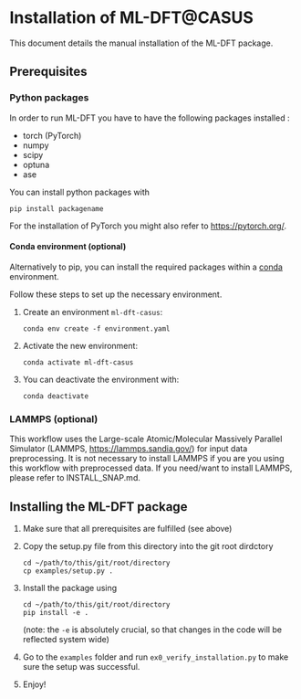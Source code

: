 # Installation of ML-DFT@CASUS

This document details the manual installation of the ML-DFT package. 

## Prerequisites

### Python packages 

In order to run ML-DFT you have to have the following packages installed :

* torch (PyTorch)
* numpy
* scipy
* optuna
* ase

You can install python packages with 

```
pip install packagename 
```

For the installation of PyTorch you might also refer to https://pytorch.org/.

#### Conda environment (optional)
Alternatively to pip, you can install the required packages within a [conda](https://docs.conda.io/en/latest/miniconda.html) environment.

Follow these steps to set up the necessary environment.
1. Create an environment `ml-dft-casus`:
   ```
   conda env create -f environment.yaml
   ```
2. Activate the new environment:
   ```
   conda activate ml-dft-casus
   ```
3. You can deactivate the environment with:
    ```
    conda deactivate
    ```

###  LAMMPS (optional)

This workflow uses the Large-scale Atomic/Molecular Massively Parallel Simulator (LAMMPS, https://lammps.sandia.gov/) for input data preprocessing. It is not necessary to install LAMMPS if you are you using this workflow with preprocessed data. If you need/want to install LAMMPS, please refer to INSTALL_SNAP.md.

## Installing the ML-DFT package

1. Make sure that all prerequisites are fulfilled (see above)
2. Copy the setup.py file from this directory into the git root dirdctory

    ```
    cd ~/path/to/this/git/root/directory
    cp examples/setup.py .
    ```

3. Install the package using 

    ```
    cd ~/path/to/this/git/root/directory
    pip install -e .
    ```
    (note: the ```-e``` is absolutely crucial, so that changes in the code will be reflected system wide)
4. Go to the ```examples``` folder and run ```ex0_verify_installation.py``` to make sure the setup was successful. 

5. Enjoy!




